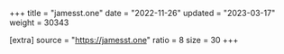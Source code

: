 +++
title = "jamesst.one"
date = "2022-11-26"
updated = "2023-03-17"
weight = 30343

[extra]
source = "https://jamesst.one"
ratio = 8
size = 30
+++
